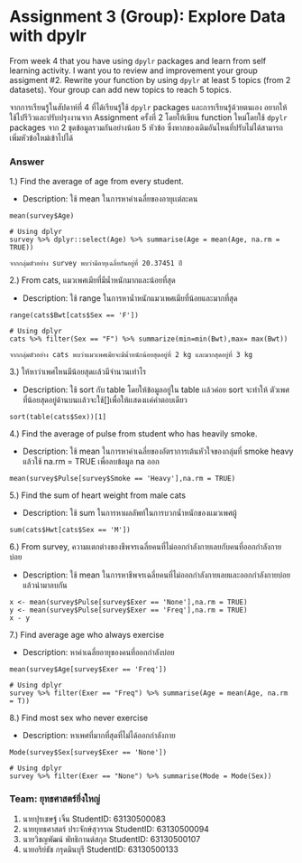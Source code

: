 # Assignment 3 (Group): Explore Data with dpylr

From week 4 that you have using `dpylr` packages and learn from self learning activity. I want you to review and improvement your group assigment #2. Rewrite your function by using `dpylr` at least 5 topics (from 2 datasets). Your group can add new topics to reach 5 topics.

จากการเรียนรู้ในสัปดาห์ที่ 4 ที่ได้เรียนรู้ใช้ `dpylr` packages และการเรียนรู้ด้วยตนเอง อยากให้ใช้ไปรีวิวและปรับปรุงงานจาก Assignment ครั้งที่ 2 โดยให้เขียน function ใหม่โดยใช้ `dpylr` packages จาก 2 ชุดข้อมูลรวมกันอย่างน้อย 5 หัวข้อ ซึ่งหากของเดิมอันไหนที่ปรับไม่ได้สามารถเพิ่มหัวข้อใหม่เข้าไปได้

### Answer

1.) Find the average of age from every student.
- Description: ใช้ mean ในการหาค่าเฉลี่ยของอายุเเต่ละคน
```{R}
mean(survey$Age)

# Using dplyr
survey %>% dplyr::select(Age) %>% summarise(Age = mean(Age, na.rm = TRUE))  

จากกลุ่มตัวอย่าง survey พบว่ามีอายุเฉลี่ยกันอยู่ที่ 20.37451 ปี
```
2.) From cats, แมวเพศเมียที่มีน้ำหนักมากและน้อยที่สุด
- Description: ใช้ range ในการหาน้ำหนักแมวเพศเมียที่น้อยและมากที่สุด

```{R}
range(cats$Bwt[cats$Sex == 'F'])

# Using dplyr
cats %>% filter(Sex == "F") %>% summarize(min=min(Bwt),max= max(Bwt))

จากกลุ่มตัวอย่าง cats พบว่าแมวเพศเมียจะมีน้ำหนักน้อยสุดอยู่ที่ 2 kg และมากสุดอยู่ที่ 3 kg
```

3.) ให้หาว่าเพศไหนมีน้อยสุดเเล้วมีจำนวนเท่าไร
- Description: ใช้ sort กับ table โดยให้ข้อมูลอยู่ใน table เเล้วค่อย sort จะทำให้ ตัวเพศที่น้อยสุดอยู่ด้านบนเเล้วจะใช้[]เพื่อให้เเสดงเเค่คำตอบเดียว
```{R}
sort(table(cats$Sex))[1]
```

4.) Find the average of pulse from student who has heavily smoke.
- Description: ใช้ mean ในการหาค่าเฉลี่ยของอัตราการเต้นหัวใจของกลุ่มที่ smoke heavy แล้วใช้ na.rm = TRUE เพื่อลบข้อมูล na ออก
```{R}
mean(survey$Pulse[survey$Smoke == 'Heavy'],na.rm = TRUE)
```

5.) Find the sum of heart weight from male cats
- Description: ใช้ sum ในการหาผลลัพท์ในการบวกน้ำหนักของแมวเพศผู้
```{R}
sum(cats$Hwt[cats$Sex == 'M'])
```

6.) From survey, ความแตกต่างของชีพจรเฉลี่ยคนที่ไม่ออกกำลังกายเลยกับคนที่ออกกำลังกายบ่อย
- Description: ใช้ mean ในการหาชีพจรเฉลี่ยคนที่ไม่ออกกำลังกายเลยและออกกำลังกายบ่อย แล้วนำมาลบกัน

```{R}
x <- mean(survey$Pulse[survey$Exer == 'None'],na.rm = TRUE)
y <- mean(survey$Pulse[survey$Exer == 'Freq'],na.rm = TRUE)
x - y
```

7.) Find average age who always exercise
- Description: หาค่าเฉลี่ยอายุของคนที่ออกกำลังบ่อย
```{R}
mean(survey$Age[survey$Exer == 'Freq'])

# Using dplyr
survey %>% filter(Exer == "Freq") %>% summarise(Age = mean(Age, na.rm = T))
```

8.) Find most sex who never exercise
- Description: หาเพศที่มากที่สุดที่ไม่ได้ออกกำลังกาย
```{R}
Mode(survey$Sex[survey$Exer == 'None'])

# Using dplyr
survey %>% filter(Exer == "None") %>% summarise(Mode = Mode(Sex))
```

### Team: ยุทธศาสตร์ยิ่งใหญ่

1. นายปุรเชษฐ์ เจิ้น             StudentID: 63130500083
2. นายยุทธศาสตร์ ประจักษ์สุวรรณ  StudentID: 63130500094
3. นายวิชญพัฒน์ พัทธิกานต์สกุล   StudentID: 63130500107
4. นายอริย์ธัช กรุดมินบุรี         StudentID: 63130500133
